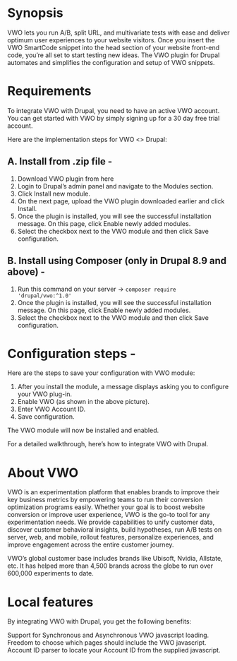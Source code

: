 # Synopsis

VWO lets you run A/B, split URL, and multivariate tests with ease and deliver
optimum user experiences to your website visitors. Once you insert the VWO 
SmartCode snippet into the head section of your website front-end code, you’re 
all set to start testing new ideas. The VWO plugin for Drupal automates and 
simplifies the configuration and setup of VWO snippets.

# Requirements

To integrate VWO with Drupal, you need to have an active VWO account. 
You can get started with VWO by simply signing up for a 30 day 
free trial account.

Here are the implementation steps for VWO <> Drupal:

## A. Install from .zip file -

1. Download VWO plugin from here
2. Login to Drupal’s admin panel and navigate to the Modules section.
3. Click Install new module.
4. On the next page, upload the VWO plugin downloaded earlier and click Install.
5. Once the plugin is installed, you will see the successful installation 
   message. On this page, click Enable newly added modules.
6. Select the checkbox next to the VWO module and then click Save configuration.

## B. Install using Composer (only in Drupal 8.9 and above) -

1. Run this command on your server ->
`composer require 'drupal/vwo:^1.0'`
2. Once the plugin is installed, you will see the successful installation 
   message. On this page, click Enable newly added modules.
3. Select the checkbox next to the VWO module and then click Save configuration.



# Configuration steps -

Here are the steps to save your configuration with VWO module:

1. After you install the module, a message displays asking you to configure 
   your VWO plug-in.
2. Enable VWO (as shown in the above picture).
3. Enter VWO Account ID.
4. Save configuration.

The VWO module will now be installed and enabled.

For a detailed walkthrough, here’s how to integrate VWO with Drupal.


# About VWO

VWO is an experimentation platform that enables brands to improve their key 
business metrics by empowering teams to run their conversion optimization 
programs easily. Whether your goal is to boost website conversion or improve 
user experience, VWO is the go-to tool for any experimentation needs. We provide 
capabilities to unify customer data, discover customer behavioral insights, 
build hypotheses, run A/B tests on server, web, and mobile, rollout features, 
personalize experiences, and improve engagement across the entire customer 
journey.

VWO’s global customer base includes brands like Ubisoft, Nvidia, Allstate, etc. 
It has helped more than 4,500 brands across the globe to run over 600,000 
experiments to date.

# Local features

By integrating VWO with Drupal, you get the following benefits:

Support for Synchronous and Asynchronous VWO javascript loading.
Freedom to choose which pages should include the VWO javascript.
Account ID parser to locate your Account ID from the supplied javascript.
